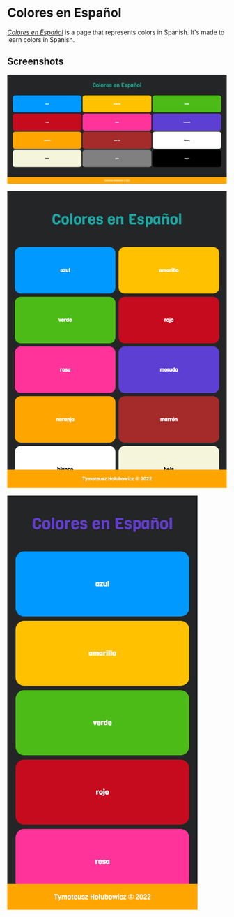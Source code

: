 # Colores en Español

[_Colores en Español_][website] is a page that represents colors in Spanish. It's made to learn colors in Spanish.

## Screenshots

![Screenshot-1](screenshots/ss1.png)

![Screenshot-2](screenshots/ss2.png)

![Screenshot-3](screenshots/ss3.png)

<!-- LINKS -->

[website]: https://t-holubowicz.github.io/colores-en-espanol/

